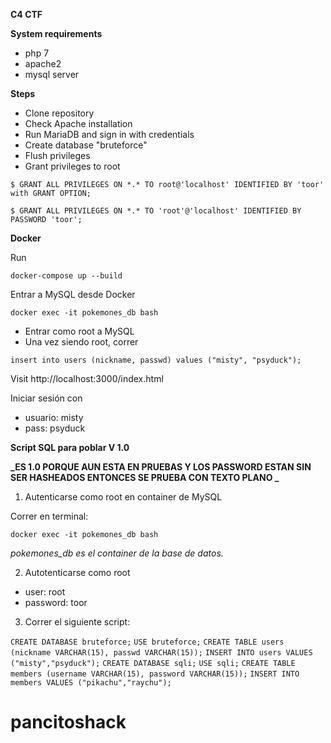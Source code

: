 
**C4 CTF**

**System requirements**

 - php 7  
 - apache2  
 - mysql server

**Steps**
- Clone repository
 - Check Apache installation
 - Run MariaDB and sign in with credentials
 - Create database "bruteforce"
 - Flush privileges
 - Grant privileges to root 

`$ GRANT ALL PRIVILEGES ON *.* TO root@'localhost' IDENTIFIED BY 'toor' with GRANT OPTION;`

`$ GRANT ALL PRIVILEGES ON *.* TO 'root'@'localhost' IDENTIFIED BY PASSWORD 'toor';`

**Docker**

Run 

`docker-compose up --build`

Entrar a MySQL desde Docker

`docker exec -it pokemones_db bash`

- Entrar como root a MySQL
- Una vez siendo root, correr

`insert into users (nickname, passwd) values ("misty", "psyduck");`


Visit http://localhost:3000/index.html

Iniciar sesión con 
- usuario: misty
- pass: psyduck

**Script SQL para poblar V 1.0**

**_ES 1.0 PORQUE AUN ESTA EN PRUEBAS Y LOS PASSWORD ESTAN SIN SER HASHEADOS ENTONCES SE PRUEBA CON TEXTO PLANO _**


1. Autenticarse como root en container de MySQL

Correr en terminal:

`docker exec -it pokemones_db bash`

_pokemones_db es el container de la base de datos._

2. Autotenticarse como root

- user: root
- password: toor

3. Correr el siguiente script:

`CREATE DATABASE bruteforce;`
`USE bruteforce;`
`CREATE TABLE users (nickname VARCHAR(15), passwd VARCHAR(15));`
`INSERT INTO users VALUES ("misty","psyduck");`
`CREATE DATABASE sqli;`
`USE sqli;`
`CREATE TABLE members (username VARCHAR(15), password VARCHAR(15));`
`INSERT INTO members VALUES ("pikachu","raychu");`
# pancitoshack
